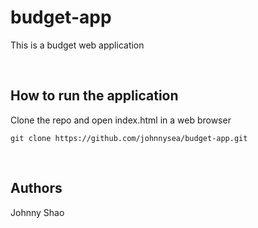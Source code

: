 # budget-app
This is a budget web application

<br/>

## How to run the application


Clone the repo and open index.html in a web browser
```
git clone https://github.com/johnnysea/budget-app.git
```


<br/>

## Authors

Johnny Shao
